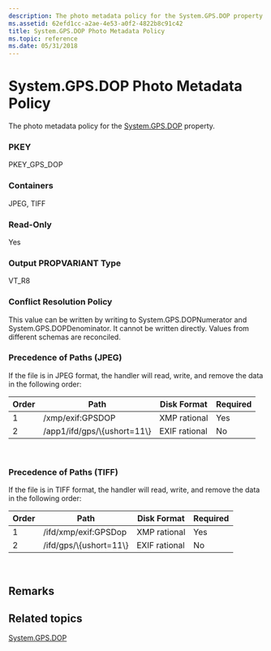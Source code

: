 ```yaml
---
description: The photo metadata policy for the System.GPS.DOP property.
ms.assetid: 62efd1cc-a2ae-4e53-a0f2-4822b8c91c42
title: System.GPS.DOP Photo Metadata Policy
ms.topic: reference
ms.date: 05/31/2018
---
```


# System.GPS.DOP Photo Metadata Policy

The photo metadata policy for the [System.GPS.DOP](../properties/props-system-gps-dop.md) property.

### PKEY

PKEY\_GPS\_DOP

### Containers

JPEG, TIFF

### Read-Only

Yes

### Output PROPVARIANT Type

VT\_R8

### Conflict Resolution Policy

This value can be written by writing to System.GPS.DOPNumerator and System.GPS.DOPDenominator. It cannot be written directly. Values from different schemas are reconciled.

### Precedence of Paths (JPEG)

If the file is in JPEG format, the handler will read, write, and remove the data in the following order:



| Order | Path                          | Disk Format   | Required |
|-------|-------------------------------|---------------|----------|
| 1     | /xmp/exif:GPSDOP              | XMP rational  | Yes      |
| 2     | /app1/ifd/gps/\\{ushort=11\\} | EXIF rational | No       |



 

### Precedence of Paths (TIFF)

If the file is in TIFF format, the handler will read, write, and remove the data in the following order:



| Order | Path                     | Disk Format   | Required |
|-------|--------------------------|---------------|----------|
| 1     | /ifd/xmp/exif:GPSDop     | XMP rational  | Yes      |
| 2     | /ifd/gps/\\{ushort=11\\} | EXIF rational | No       |



 

## Remarks

## Related topics

<dl> <dt>

[System.GPS.DOP](../properties/props-system-gps-dop.md)
</dt> </dl>

 

 

